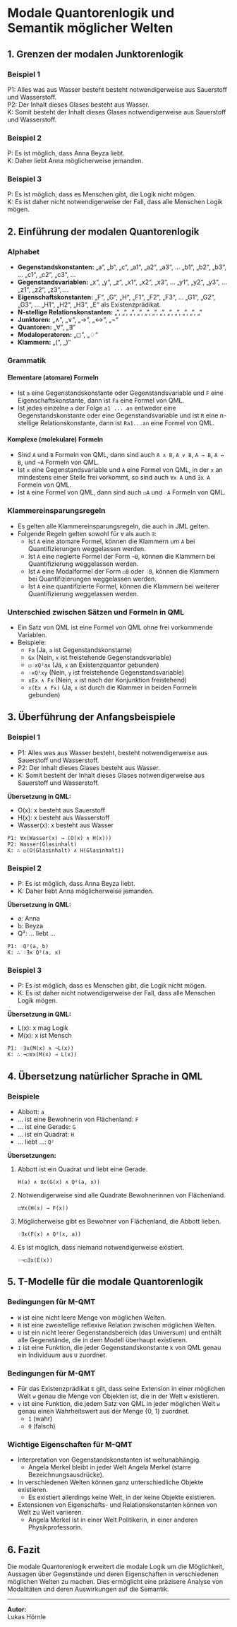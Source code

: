 # Modale Quantorenlogik und Semantik möglicher Welten

## 1. Grenzen der modalen Junktorenlogik
### Beispiel 1
P1: Alles was aus Wasser besteht besteht notwendigerweise aus Sauerstoff und Wasserstoff.  
P2: Der Inhalt dieses Glases besteht aus Wasser.  
K: Somit besteht der Inhalt dieses Glases notwendigerweise aus Sauerstoff und Wasserstoff.

### Beispiel 2
P: Es ist möglich, dass Anna Beyza liebt.  
K: Daher liebt Anna möglicherweise jemanden.

### Beispiel 3
P: Es ist möglich, dass es Menschen gibt, die Logik nicht mögen.  
K: Es ist daher nicht notwendigerweise der Fall, dass alle Menschen Logik mögen.

## 2. Einführung der modalen Quantorenlogik
### Alphabet
- **Gegenstandskonstanten:** „a“, „b“, „c“, „a1“, „a2“, „a3“, … „b1“, „b2“, „b3“, … „c1“, „c2“, „c3“, …
- **Gegenstandsvariablen:** „x“, „y“, „z“, „x1“, „x2“, „x3“, … „y1“, „y2“, „y3“, … „z1“, „z2“, „z3“, …
- **Eigenschaftskonstanten:** „F“, „G“, „H“, „F1“, „F2“, „F3“, … „G1“, „G2“, „G3“, … „H1“, „H2“, „H3“, „E“ als Existenzprädikat.
- **N-stellige Relationskonstanten:** „“, „“, „“, „“, „“, „“, „“, „“, „“, „“, „“, „“
- **Junktoren:** „∧“, „∨“, „→“, „↔“, „¬“
- **Quantoren:** „∀“, „∃“
- **Modaloperatoren:** „◻“, „♢“
- **Klammern:** „(“, „)“

### Grammatik
#### Elementare (atomare) Formeln
- Ist `a` eine Gegenstandskonstante oder Gegenstandsvariable und `F` eine Eigenschaftskonstante, dann ist `Fa` eine Formel von QML.
- Ist jedes einzelne `a` der Folge `a1 ... an` entweder eine Gegenstandskonstante oder eine Gegenstandsvariable und ist `R` eine n-stellige Relationskonstante, dann ist `Ra1...an` eine Formel von QML.

#### Komplexe (molekulare) Formeln
- Sind `A` und `B` Formeln von QML, dann sind auch `A ∧ B`, `A ∨ B`, `A → B`, `A ↔ B`, und `¬A` Formeln von QML.
- Ist `x` eine Gegenstandsvariable und `A` eine Formel von QML, in der `x` an mindestens einer Stelle frei vorkommt, so sind auch `∀x A` und `∃x A` Formeln von QML.
- Ist `A` eine Formel von QML, dann sind auch `◻A` und `♢A` Formeln von QML.

### Klammereinsparungsregeln
- Es gelten alle Klammereinsparungsregeln, die auch in JML gelten.
- Folgende Regeln gelten sowohl für `∀` als auch `∃`:
  - Ist `A` eine atomare Formel, können die Klammern um `A` bei Quantifizierungen weggelassen werden.
  - Ist `A` eine negierte Formel der Form `¬B`, können die Klammern bei Quantifizierung weggelassen werden.
  - Ist `A` eine Modalformel der Form `◻B` oder `♢B`, können die Klammern bei Quantifizierungen weggelassen werden.
  - Ist `A` eine quantifizierte Formel, können die Klammern bei weiterer Quantifizierung weggelassen werden.

### Unterschied zwischen Sätzen und Formeln in QML
- Ein Satz von QML ist eine Formel von QML ohne frei vorkommende Variablen.
- Beispiele:
  - `Fa` (Ja, `a` ist Gegenstandskonstante)
  - `Gx` (Nein, `x` ist freistehende Gegenstandsvariable)
  - `◻♢xQ²ax` (Ja, `x` an Existenzquantor gebunden)
  - `♢xQ²xy` (Nein, `y` ist freistehende Gegenstandsvariable)
  - `xEx ∧ Fx` (Nein, `x` ist nach der Konjunktion freistehend)
  - `x(Ex ∧ Fx)` (Ja, `x` ist durch die Klammer in beiden Formeln gebunden)

## 3. Überführung der Anfangsbeispiele
### Beispiel 1
- P1: Alles was aus Wasser besteht, besteht notwendigerweise aus Sauerstoff und Wasserstoff.
- P2: Der Inhalt dieses Glases besteht aus Wasser.
- K: Somit besteht der Inhalt dieses Glases notwendigerweise aus Sauerstoff und Wasserstoff.

**Übersetzung in QML:**
- O(x): x besteht aus Sauerstoff
- H(x): x besteht aus Wasserstoff
- Wasser(x): x besteht aus Wasser

```
P1: ∀x(Wasser(x) → (O(x) ∧ H(x)))
P2: Wasser(Glasinhalt)
K: ∴ ◻(O(Glasinhalt) ∧ H(Glasinhalt))
```

### Beispiel 2
- P: Es ist möglich, dass Anna Beyza liebt.
- K: Daher liebt Anna möglicherweise jemanden.

**Übersetzung in QML:**
- a: Anna
- b: Beyza
- Q²: ... liebt ...

```
P1: ♢Q²(a, b)
K: ∴ ♢∃x Q²(a, x)
```

### Beispiel 3
- P: Es ist möglich, dass es Menschen gibt, die Logik nicht mögen.
- K: Es ist daher nicht notwendigerweise der Fall, dass alle Menschen Logik mögen.

**Übersetzung in QML:**
- L(x): x mag Logik
- M(x): x ist Mensch

```
P1: ♢∃x(M(x) ∧ ¬L(x))
K: ∴ ¬◻∀x(M(x) → L(x))
```

## 4. Übersetzung natürlicher Sprache in QML
### Beispiele
- Abbott: `a`
- ... ist eine Bewohnerin von Flächenland: `F`
- ... ist eine Gerade: `G`
- ... ist ein Quadrat: `H`
- ... liebt ...: `Q²`

**Übersetzungen:**
1. Abbott ist ein Quadrat und liebt eine Gerade.
   ```
   H(a) ∧ ∃x(G(x) ∧ Q²(a, x))
   ```

2. Notwendigerweise sind alle Quadrate Bewohnerinnen von Flächenland.
   ```
   ◻∀x(H(x) → F(x))
   ```

3. Möglicherweise gibt es Bewohner von Flächenland, die Abbott lieben.
   ```
   ♢∃x(F(x) ∧ Q²(x, a))
   ```

4. Es ist möglich, dass niemand notwendigerweise existiert.
   ```
   ♢¬◻∃x(E(x))
   ```

## 5. T-Modelle für die modale Quantorenlogik
### Bedingungen für M-QMT
- `W` ist eine nicht leere Menge von möglichen Welten.
- `R` ist eine zweistellige reflexive Relation zwischen möglichen Welten.
- `U` ist ein nicht leerer Gegenstandsbereich (das Universum) und enthält alle Gegenstände, die in dem Modell überhaupt existieren.
- `I` ist eine Funktion, die jeder Gegenstandskonstante `k` von QML genau ein Individuum aus `U` zuordnet.

### Bedingungen für M-QMT
- Für das Existenzprädikat `E` gilt, dass seine Extension in einer möglichen Welt `w` genau die Menge von Objekten ist, die in der Welt `w` existieren.
- `v` ist eine Funktion, die jedem Satz von QML in jeder möglichen Welt `w` genau einen Wahrheitswert aus der Menge {0, 1} zuordnet.
  - `1` (wahr)
  - `0` (falsch)

### Wichtige Eigenschaften für M-QMT
- Interpretation von Gegenstandskonstanten ist weltunabhängig.
  - Angela Merkel bleibt in jeder Welt Angela Merkel (starre Bezeichnungsausdrücke).
- In verschiedenen Welten können ganz unterschiedliche Objekte existieren.
  - Es existiert allerdings keine Welt, in der keine Objekte existieren.
- Extensionen von Eigenschafts- und Relationskonstanten können von Welt zu Welt variieren.
  - Angela Merkel ist in einer Welt Politikerin, in einer anderen Physikprofessorin.

## 6. Fazit
Die modale Quantorenlogik erweitert die modale Logik um die Möglichkeit, Aussagen über Gegenstände und deren Eigenschaften in verschiedenen möglichen Welten zu machen. Dies ermöglicht eine präzisere Analyse von Modalitäten und deren Auswirkungen auf die Semantik.

---

**Autor:**  
Lukas Hörnle 
